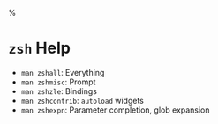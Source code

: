 %

# `zsh` Help

- `man zshall`: Everything
- `man zshmisc`: Prompt
- `man zshzle`: Bindings
- `man zshcontrib`: `autoload` widgets
- `man zshexpn`: Parameter completion, glob expansion

